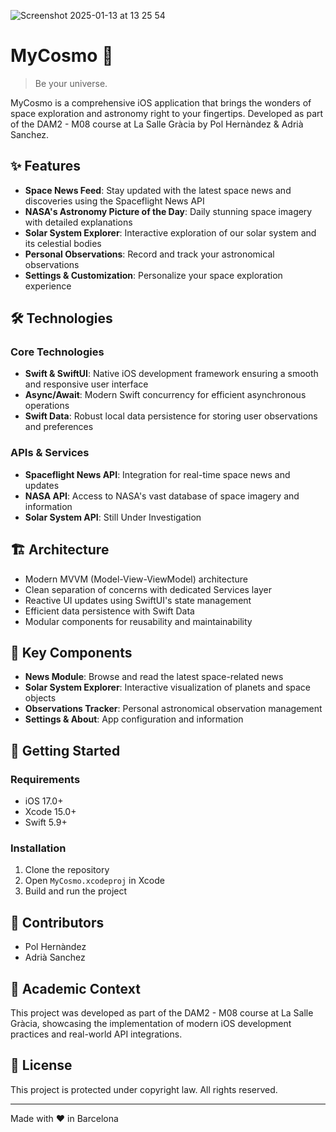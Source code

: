 ![Screenshot 2025-01-13 at 13 25 54](https://github.com/user-attachments/assets/0ba134bb-f24c-41ad-a614-992859b16ce4)

# MyCosmo 🌌

> Be your universe.

MyCosmo is a comprehensive iOS application that brings the wonders of space exploration and astronomy right to your fingertips. Developed as part of the DAM2 - M08 course at La Salle Gràcia by Pol Hernàndez & Adrià Sanchez.

## ✨ Features

- **Space News Feed**: Stay updated with the latest space news and discoveries using the Spaceflight News API
- **NASA's Astronomy Picture of the Day**: Daily stunning space imagery with detailed explanations
- **Solar System Explorer**: Interactive exploration of our solar system and its celestial bodies
- **Personal Observations**: Record and track your astronomical observations
- **Settings & Customization**: Personalize your space exploration experience

## 🛠 Technologies

### Core Technologies
- **Swift & SwiftUI**: Native iOS development framework ensuring a smooth and responsive user interface
- **Async/Await**: Modern Swift concurrency for efficient asynchronous operations
- **Swift Data**: Robust local data persistence for storing user observations and preferences

### APIs & Services
- **Spaceflight News API**: Integration for real-time space news and updates
- **NASA API**: Access to NASA's vast database of space imagery and information
- **Solar System API**: Still Under Investigation

## 🏗 Architecture
- Modern MVVM (Model-View-ViewModel) architecture
- Clean separation of concerns with dedicated Services layer
- Reactive UI updates using SwiftUI's state management
- Efficient data persistence with Swift Data
- Modular components for reusability and maintainability

## 📱 Key Components
- **News Module**: Browse and read the latest space-related news
- **Solar System Explorer**: Interactive visualization of planets and space objects
- **Observations Tracker**: Personal astronomical observation management
- **Settings & About**: App configuration and information

## 🚀 Getting Started

### Requirements
- iOS 17.0+
- Xcode 15.0+
- Swift 5.9+

### Installation
1. Clone the repository
2. Open `MyCosmo.xcodeproj` in Xcode
3. Build and run the project

## 👥 Contributors
- Pol Hernàndez
- Adrià Sanchez

## 🏫 Academic Context
This project was developed as part of the DAM2 - M08 course at La Salle Gràcia, showcasing the implementation of modern iOS development practices and real-world API integrations.

## 📄 License
This project is protected under copyright law. All rights reserved.

---

Made with ❤️ in Barcelona 
